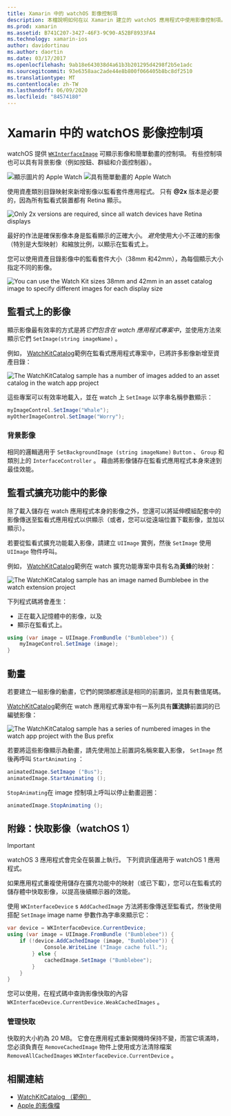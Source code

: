 ```yaml
---
title: Xamarin 中的 watchOS 影像控制項
description: 本檔說明如何在以 Xamarin 建立的 watchOS 應用程式中使用影像控制項。 其中討論 WKInterfaceImage 控制項、SetImage 方法、將影像新增至監看式擴充功能、動畫等等。
ms.prod: xamarin
ms.assetid: B741C207-3427-46F3-9C90-A52BF8933FA4
ms.technology: xamarin-ios
author: davidortinau
ms.author: daortin
ms.date: 03/17/2017
ms.openlocfilehash: 9ab18e643038d4a61b3b201295d4298f2b5e1adc
ms.sourcegitcommit: 93e6358aac2ade44e8b800f066405b8bc8df2510
ms.translationtype: MT
ms.contentlocale: zh-TW
ms.lasthandoff: 06/09/2020
ms.locfileid: "84574180"
---
```

# <a name="watchos-image-controls-in-xamarin"></a>Xamarin 中的 watchOS 影像控制項

watchOS 提供 [`WKInterfaceImage`](xref:WatchKit.WKInterfaceImage) 可顯示影像和簡單動畫的控制項。 有些控制項也可以具有背景影像（例如按鈕、群組和介面控制器）。

![](image-images/image-walkway.png "顯示圖片的 Apple Watch") ![](image-images/image-animation.png "具有簡單動畫的 Apple Watch")
<!-- watch image courtesy of http://infinitapps.com/bezel/ -->

使用資產類別目錄映射來新增影像以監看套件應用程式。
只有 **@2x** 版本是必要的，因為所有監看式裝置都有 Retina 顯示。

![](image-images/asset-universal-sml.png "Only 2x versions are required, since all watch devices have Retina displays")

最好的作法是確保影像本身是監看顯示的正確大小。 *避免*使用大小不正確的影像（特別是大型映射）和縮放比例，以顯示在監看式上。

您可以使用資產目錄影像中的監看套件大小（38mm 和42mm），為每個顯示大小指定不同的影像。

![](image-images/asset-watch-sml.png "You can use the Watch Kit sizes 38mm and 42mm in an asset catalog image to specify different images for each display size")

## <a name="images-on-the-watch"></a>監看式上的影像

顯示影像最有效率的方式是將*它們包含在 watch 應用程式專案中*，並使用方法來顯示它們 `SetImage(string imageName)` 。

例如， [WatchKitCatalog](https://docs.microsoft.com/samples/xamarin/ios-samples/watchos-watchkitcatalog/)範例在監看式應用程式專案中，已將許多影像新增至資產目錄：

![](image-images/asset-whale-sml.png "The WatchKitCatalog sample has a number of images added to an asset catalog in the watch app project")

這些專案可以有效率地載入，並在 watch 上 `SetImage` 以字串名稱參數顯示：

```csharp
myImageControl.SetImage("Whale");
myOtherImageControl.SetImage("Worry");
```

### <a name="background-images"></a>背景影像

相同的邏輯適用于 `SetBackgroundImage (string imageName)` `Button` 、 `Group` 和類別上的 `InterfaceController` 。 藉由將影像儲存在監看式應用程式本身來達到最佳效能。

## <a name="images-in-the-watch-extension"></a>監看式擴充功能中的影像

除了載入儲存在 watch 應用程式本身的影像之外，您還可以將延伸模組配套中的影像傳送至監看式應用程式以供顯示（或者，您可以從遠端位置下載影像，並加以顯示）。

若要從監看式擴充功能載入影像，請建立 `UIImage` 實例，然後 `SetImage` 使用 `UIImage` 物件呼叫。

例如， [WatchKitCatalog](https://docs.microsoft.com/samples/xamarin/ios-samples/watchos-watchkitcatalog)範例在 watch 擴充功能專案中具有名為**黃蜂**的映射：

![](image-images/asset-bumblebee-sml.png "The WatchKitCatalog sample has an image named Bumblebee in the watch extension project")

下列程式碼將會產生：

- 正在載入記憶體中的影像，以及
- 顯示在監看式上。

```csharp
using (var image = UIImage.FromBundle ("Bumblebee")) {
    myImageControl.SetImage (image);
}
```

## <a name="animations"></a>動畫

若要建立一組影像的動畫，它們的開頭都應該是相同的前置詞，並具有數值尾碼。

[WatchKitCatalog](https://docs.microsoft.com/samples/xamarin/ios-samples/watchos-watchkitcatalog)範例在 watch 應用程式專案中有一系列具有**匯流排**前置詞的已編號影像：

![](image-images/asset-bus-animation-sml.png "The WatchKitCatalog sample has a series of numbered images in the watch app project with the Bus prefix")

若要將這些影像顯示為動畫，請先使用加上前置詞名稱來載入影像， `SetImage` 然後再呼叫 `StartAnimating` ：

```csharp
animatedImage.SetImage ("Bus");
animatedImage.StartAnimating ();
```

`StopAnimating`在 image 控制項上呼叫以停止動畫迴圈：

```csharp
animatedImage.StopAnimating ();
```

<a name="cache"></a>

## <a name="appendix-caching-images-watchos-1"></a>附錄：快取影像（watchOS 1）

> [!IMPORTANT]
> watchOS 3 應用程式會完全在裝置上執行。 下列資訊僅適用于 watchOS 1 應用程式。

如果應用程式重複使用儲存在擴充功能中的映射（或已下載），您可以在監看式的儲存體中快取影像，以提高後續顯示器的效能。

使用 `WKInterfaceDevice` s `AddCachedImage` 方法將影像傳送至監看式，然後使用搭配 `SetImage` image name 參數作為字串來顯示它：

```csharp
var device = WKInterfaceDevice.CurrentDevice;
using (var image = UIImage.FromBundle ("Bumblebee")) {
    if (!device.AddCachedImage (image, "Bumblebee")) {
            Console.WriteLine ("Image cache full.");
        } else {
            cachedImage.SetImage ("Bumblebee");
        }
    }
}
```

您可以使用，在程式碼中查詢影像快取的內容 `WKInterfaceDevice.CurrentDevice.WeakCachedImages` 。

### <a name="managing-the-cache"></a>管理快取

快取的大小約為 20 MB。 它會在應用程式重新開機時保持不變，而當它填滿時，您必須負責在 `RemoveCachedImage` 物件上使用或方法清除檔案 `RemoveAllCachedImages` `WKInterfaceDevice.CurrentDevice` 。

## <a name="related-links"></a>相關連結

- [WatchKitCatalog （範例）](https://docs.microsoft.com/samples/xamarin/ios-samples/watchos-watchkitcatalog)
- [Apple 的影像檔](https://developer.apple.com/documentation/watchkit/wkinterfaceimage)
